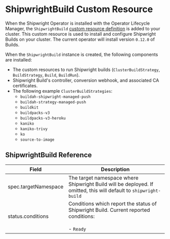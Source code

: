 # ShipwrightBuild Custom Resource

When the Shipwright Operator is installed with the Operator Lifecycle Manager, the
`ShipwrightBuild` [custom resource definition](https://kubernetes.io/docs/concepts/extend-kubernetes/api-extension/custom-resources/) is added to your cluster.
This custom resource is used to install and configure Shipwright Builds on your cluster.
The current operator will install version `0.12.0` of Builds.

When the `ShipwrightBuild` instance is created, the following components are installed:

- The custom resources to run Shipwright builds (`ClusterBuildStrategy`, `BuildStrategy`, `Build`,
  `BuildRun`).
- Shipwright Build's controller, conversion webhook, and associated CA certificates.
- The following example `ClusterBuildStrategies`:
  - `buildah-shipwright-managed-push`
  - `buildah-strategy-managed-push`
  - `buildkit`
  - `buildpacks-v3`
  - `buildpacks-v3-heroku`
  - `kaniko`
  - `kaniko-trivy`
  - `ko`
  - `source-to-image`


## ShipwrightBuild Reference

| Field | Description |
| ----- | ----------- |
| spec.targetNamespace | The target namespace where Shipwright Build will be deployed. If omitted, this will default to `shipwright-build` |
| status.conditions | Conditions which report the status of Shipwright Build. Current reported conditions:<br><br>- `Ready` |
